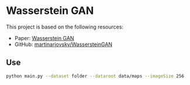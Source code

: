 # Wasserstein GAN
This project is based on the following resources:
- Paper: [Wasserstein GAN](https://arxiv.org/abs/1701.07875)
- GitHub: [martinarjovsky/WassersteinGAN](https://github.com/martinarjovsky/WassersteinGAN)

## Use
```bash
python main.py --dataset folder --dataroot data/maps --imageSize 256
```
